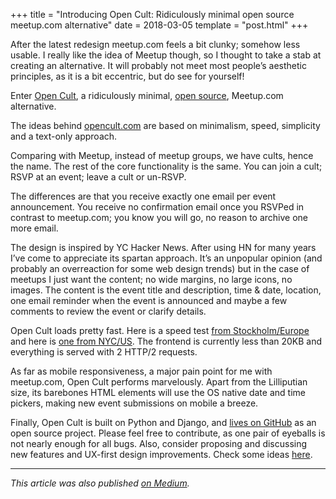 +++
title = "Introducing Open Cult: Ridiculously minimal open source meetup.com alternative"
date = 2018-03-05
template = "post.html"
+++

After the latest redesign meetup.com feels a bit clunky; somehow less usable. I really like the idea of Meetup though, so I thought to take a stab at creating an alternative. It will probably not meet most people’s aesthetic principles, as it is a bit eccentric, but do see for yourself!

Enter [Open Cult](https://opencult.com/), a ridiculously minimal, [open source](https://github.com/sirodoht/opencult.com), Meetup.com alternative.

The ideas behind [opencult.com](https://opencult.com/) are based on minimalism, speed, simplicity and a text-only approach.

Comparing with Meetup, instead of meetup groups, we have cults, hence the name. The rest of the core functionality is the same. You can join a cult; RSVP at an event; leave a cult or un-RSVP.

The differences are that you receive exactly one email per event announcement. You receive no confirmation email once you RSVPed in contrast to meetup.com; you know you will go, no reason to archive one more email.

The design is inspired by YC Hacker News. After using HN for many years I’ve come to appreciate its spartan approach. It’s an unpopular opinion (and probably an overreaction for some web design trends) but in the case of meetups I just want the content; no wide margins, no large icons, no images. The content is the event title and description, time & date, location, one email reminder when the event is announced and maybe a few comments to review the event or clarify details.


Open Cult loads pretty fast. Here is a speed test [from Stockholm/Europe](https://tools.pingdom.com/#!/eQDknu/https://opencult.com/) and here is [one from NYC/US](https://tools.pingdom.com/#!/dCARVS/https://opencult.com/). The frontend is currently less than 20KB and everything is served with 2 HTTP/2 requests.

As far as mobile responsiveness, a major pain point for me with meetup.com, Open Cult performs marvelously. Apart from the Lilliputian size, its barebones HTML elements will use the OS native date and time pickers, making new event submissions on mobile a breeze.

Finally, Open Cult is built on Python and Django, and [lives on GitHub](https://github.com/sirodoht/opencult.com) as an open source project. Please feel free to contribute, as one pair of eyeballs is not nearly enough for all bugs. Also, consider proposing and discussing new features and UX-first design improvements. Check some ideas [here](https://github.com/sirodoht/opencult.com/issues).


---

*This article was also published [on Medium](https://medium.com/@sirodoht/introducing-open-cult-ridiculously-minimal-open-source-meetup-com-alternative-ff5036b315b).*
